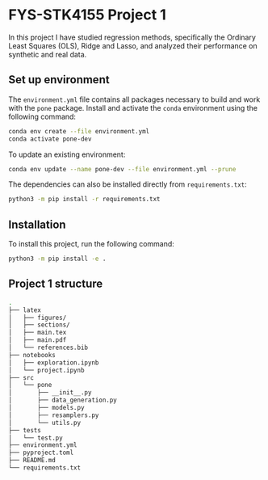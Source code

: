 # FYS-STK4155 Project 1

In this project I have studied regression methods, specifically the Ordinary Least Squares (OLS), Ridge and Lasso, and analyzed their performance on synthetic and real data.


## Set up environment
The `environment.yml` file contains all packages necessary to build and work with the `pone` package. Install and activate the `conda` environment using the following command:
```sh
conda env create --file environment.yml
conda activate pone-dev
```

To update an existing environment:
```sh
conda env update --name pone-dev --file environment.yml --prune
```

The dependencies can also be installed directly from `requirements.txt`:
```sh
python3 -m pip install -r requirements.txt
```


## Installation
To install this project, run the following command:
```sh
python3 -m pip install -e .
```


## Project 1 structure
```sh
.
├── latex
│   ├── figures/
│   ├── sections/
│   ├── main.tex
│   ├── main.pdf
│   └── references.bib
├── notebooks
│   ├── exploration.ipynb
│   └── project.ipynb
├── src
│   └── pone
│       ├── __init__.py
│       ├── data_generation.py
│       ├── models.py
│       ├── resamplers.py
│       └── utils.py
├── tests
│   └── test.py
├── environment.yml  
├── pyproject.toml
├── README.md
└── requirements.txt
```
